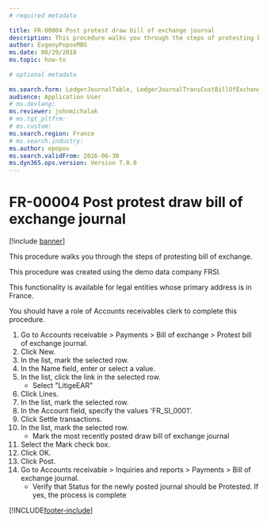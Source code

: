 ```yaml
--- 
# required metadata 
 
title: FR-00004 Post protest draw bill of exchange journal
description: This procedure walks you through the steps of protesting bill of exchange. 
author: EvgenyPopovMBS
ms.date: 08/29/2018
ms.topic: how-to 
 
# optional metadata 
 
ms.search.form: LedgerJournalTable, LedgerJournalTransCustBillOfExchange, CustOpenTrans   
audience: Application User 
# ms.devlang:  
ms.reviewer: johnmichalak
# ms.tgt_pltfrm:  
# ms.custom:  
ms.search.region: France
# ms.search.industry: 
ms.author: epopov
ms.search.validFrom: 2016-06-30 
ms.dyn365.ops.version: Version 7.0.0 
---
```

# FR-00004 Post protest draw bill of exchange journal

[!include [banner](../../includes/banner.md)]

This procedure walks you through the steps of protesting bill of exchange.

This procedure was created using the demo data company FRSI. 

This functionality is available for legal entities whose primary address is in France.

You should have a role of Accounts receivables clerk to complete this procedure.



1. Go to Accounts receivable > Payments > Bill of exchange > Protest bill of exchange journal.
2. Click New.
3. In the list, mark the selected row.
4. In the Name field, enter or select a value.
5. In the list, click the link in the selected row.
    * Select "LitigeEAR"  
6. Click Lines.
7. In the list, mark the selected row.
8. In the Account field, specify the values 'FR_SI_0001'.
9. Click Settle transactions.
10. In the list, mark the selected row.
    * Mark the most recently posted draw bill of exchange journal  
11. Select the Mark check box.
12. Click OK.
13. Click Post.
14. Go to Accounts receivable > Inquiries and reports > Payments > Bill of exchange journal.
    * Verify that Status for the newly posted journal should be Protested. If yes, the process is complete  



[!INCLUDE[footer-include](../../../includes/footer-banner.md)]